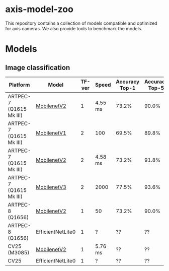 # axis-model-zoo

This repository contains a collection of models compatible and optimized for axis cameras.
We also provide tools to benchmark the models.

# Models

## Image classification


| Platform  | Model | TF-ver | Speed | Accuracy Top-1 | Accuracy Top-5 |
| ------------- | ------------- | ------------- | ------------- | ------------ | ------------ |
| ARTPEC-7 (Q1615 Mk III) | [MobilenetV2](https://raw.githubusercontent.com/google-coral/test_data/master/mobilenet_v2_1.0_224_quant_edgetpu.tflite)  | 1  | <!--A7_tf1_mnv2--> 4.55 ms <!--end_A7_tf1_mnv2--> | 73.2%  | 90.0%  |
| ARTPEC-7 (Q1615 Mk III) | [MobilenetV1](https://raw.githubusercontent.com/google-coral/test_data/master/tf2_mobilenet_v1_1.0_224_ptq_edgetpu.tflite)  | 2  | <!--A7_tf2_mnv1--> 100 <!--end_A7_tf2_mnv1--> | 69.5%  | 89.8% |
| ARTPEC-7 (Q1615 Mk III) | [MobilenetV2](https://raw.githubusercontent.com/google-coral/test_data/master/tf2_mobilenet_v2_1.0_224_ptq_edgetpu.tflite)  | 2  | <!--A7_tf2_mnv2--> 4.58 ms <!--end_A7_tf2_mnv2--> | 73.2%  | 91.8%  |
| ARTPEC-7 (Q1615 Mk III) | [MobilenetV3](https://raw.githubusercontent.com/google-coral/test_data/master/tf2_mobilenet_v3_edgetpu_1.0_224_ptq_edgetpu.tflite)  | 2  | <!--A7_tf2_mnv3--> 2000 <!--end_A7_tf2_mnv3--> | 77.5%  | 93.6% |
| ARTPEC-8 (Q1656)  | [MobilenetV2](https://raw.githubusercontent.com/google-coral/test_data/master/mobilenet_v2_1.0_224_quant.tflite)  | 1  | <!--A8_tf1_mnv2--> 50 <!--end_A8_tf1_mnv2--> | 73.2% | 90.0% |
| ARTPEC-8 (Q1656) | EfficientNetLite0    | 1  | <!--A8_tf1_eff--> ? <!--end_A8_tf1_eff--> | ??  | ??  |
| CV25 (M3085) | [MobilenetV2](https://acap-ml-model-storage.s3.amazonaws.com/mobilenetv2_cavalry.bin)   | 1  | <!--cv25_tf1_mnv2--> 5.76 ms <!--end_cv25_tf1_mnv2--> | ??  | ??  |
| CV25  | EfficientNetLite0  | 1  | ?  | ??  | ??  |
